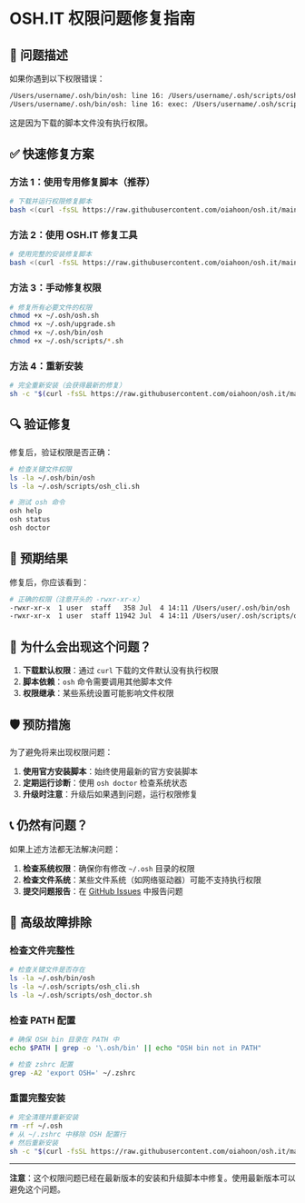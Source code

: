# OSH.IT 权限问题修复指南

## 🚨 问题描述

如果你遇到以下权限错误：

```bash
/Users/username/.osh/bin/osh: line 16: /Users/username/.osh/scripts/osh_cli.sh: Permission denied
/Users/username/.osh/bin/osh: line 16: exec: /Users/username/.osh/scripts/osh_cli.sh: cannot execute: Undefined error: 0
```

这是因为下载的脚本文件没有执行权限。

## ✅ 快速修复方案

### 方法 1：使用专用修复脚本（推荐）

```bash
# 下载并运行权限修复脚本
bash <(curl -fsSL https://raw.githubusercontent.com/oiahoon/osh.it/main/scripts/fix_permissions.sh)
```

### 方法 2：使用 OSH.IT 修复工具

```bash
# 使用完整的安装修复脚本
bash <(curl -fsSL https://raw.githubusercontent.com/oiahoon/osh.it/main/scripts/fix_installation.sh)
```

### 方法 3：手动修复权限

```bash
# 修复所有必要文件的权限
chmod +x ~/.osh/osh.sh
chmod +x ~/.osh/upgrade.sh
chmod +x ~/.osh/bin/osh
chmod +x ~/.osh/scripts/*.sh
```

### 方法 4：重新安装

```bash
# 完全重新安装（会获得最新的修复）
sh -c "$(curl -fsSL https://raw.githubusercontent.com/oiahoon/osh.it/main/install.sh)"
```

## 🔍 验证修复

修复后，验证权限是否正确：

```bash
# 检查关键文件权限
ls -la ~/.osh/bin/osh
ls -la ~/.osh/scripts/osh_cli.sh

# 测试 osh 命令
osh help
osh status
osh doctor
```

## 🎯 预期结果

修复后，你应该看到：

```bash
# 正确的权限（注意开头的 -rwxr-xr-x）
-rwxr-xr-x  1 user  staff   358 Jul  4 14:11 /Users/user/.osh/bin/osh
-rwxr-xr-x  1 user  staff 11942 Jul  4 14:11 /Users/user/.osh/scripts/osh_cli.sh
```

## 🤔 为什么会出现这个问题？

1. **下载默认权限**：通过 `curl` 下载的文件默认没有执行权限
2. **脚本依赖**：`osh` 命令需要调用其他脚本文件
3. **权限继承**：某些系统设置可能影响文件权限

## 🛡️ 预防措施

为了避免将来出现权限问题：

1. **使用官方安装脚本**：始终使用最新的官方安装脚本
2. **定期运行诊断**：使用 `osh doctor` 检查系统状态
3. **升级时注意**：升级后如果遇到问题，运行权限修复

## 📞 仍然有问题？

如果上述方法都无法解决问题：

1. **检查系统权限**：确保你有修改 `~/.osh` 目录的权限
2. **检查文件系统**：某些文件系统（如网络驱动器）可能不支持执行权限
3. **提交问题报告**：在 [GitHub Issues](https://github.com/oiahoon/osh.it/issues) 中报告问题

## 🔧 高级故障排除

### 检查文件完整性

```bash
# 检查关键文件是否存在
ls -la ~/.osh/bin/osh
ls -la ~/.osh/scripts/osh_cli.sh
ls -la ~/.osh/scripts/osh_doctor.sh
```

### 检查 PATH 配置

```bash
# 确保 OSH bin 目录在 PATH 中
echo $PATH | grep -o '\.osh/bin' || echo "OSH bin not in PATH"

# 检查 zshrc 配置
grep -A2 'export OSH=' ~/.zshrc
```

### 重置完整安装

```bash
# 完全清理并重新安装
rm -rf ~/.osh
# 从 ~/.zshrc 中移除 OSH 配置行
# 然后重新安装
sh -c "$(curl -fsSL https://raw.githubusercontent.com/oiahoon/osh.it/main/install.sh)"
```

---

**注意**：这个权限问题已经在最新版本的安装和升级脚本中修复。使用最新版本可以避免这个问题。
